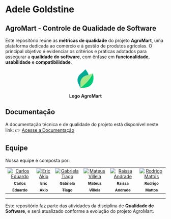 # Adele Goldstine

## AgroMart - Controle de Qualidade de Software


Este repositório reúne as **métricas de qualidade** do projeto **AgroMart**, uma plataforma dedicada ao comércio e à gestão de produtos agrícolas. O principal objetivo é evidenciar os critérios e práticas adotados para assegurar a **qualidade do software**, com ênfase em **funcionalidade**, **usabilidade** e **compatibilidade**.


<p align="center">
  <img src="docs/images/logo_agromart.png" 
       width="50px" 
       alt="Logo AgroMart">
</p>

<p align="center"><b>Logo AgroMart</b></p>

##  Documentação

A documentação técnica e de qualidade do projeto está disponível neste link:  👉 [Acesse a Documentação](https://fcte-qualidade-de-software-1.github.io/2025-1-T01--Adele-Goldstine/)

##  Equipe

Nossa equipe é composta por:
<table>
  <tr>
    <td align="center">
      <a href="https://github.com/CarlosEduardoMendesdeMesquita">
        <img src="https://github.com/CarlosEduardoMendesdeMesquita.png" width="100px;" alt="Carlos Eduardo"/><br />
        <sub><b>Carlos Eduardo</b></sub>
      </a>
    </td>
    <td align="center">
      <a href="https://github.com/eric-kingu">
        <img src="https://github.com/eric-kingu.png" width="100px;" alt="Eric Akio"/><br />
        <sub><b>Eric Akio</b></sub>
      </a>
    </td>
    <td align="center">
      <a href="https://github.com/GabrielaTiago">
        <img src="https://github.com/GabrielaTiago.png" width="100px;" alt="Gabriela Tiago"/><br />
        <sub><b>Gabriela Tiago</b></sub>
      </a>
    </td>
    <td align="center">
      <a href="https://github.com/MVConsorte">
        <img src="https://github.com/MVConsorte.png" width="100px;" alt="Mateus Villela"/><br />
        <sub><b>Mateus Villela</b></sub>
      </a>
    </td>
    <td align="center">
      <a href="https://github.com/RaissaAndradeS">
        <img src="https://github.com/RaissaAndradeS.png" width="100px;" alt="Raissa Andrade"/><br />
        <sub><b>Raissa Andrade</b></sub>
      </a>
    </td>
    <td align="center">
      <a href="https://github.com/Rodrigomfab88">
        <img src="https://github.com/Rodrigomfab88.png" width="100px;" alt="Rodrigo Mattos"/><br />
        <sub><b>Rodrigo Mattos</b></sub>
      </a>
    </td>
  </tr>
</table>


---

Este repositório faz parte das atividades da disciplina de **Qualidade de Software**, e será atualizado conforme a evolução do projeto AgroMart.

